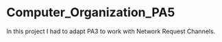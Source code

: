 # Computer_Organization_PA5
In this project I had to adapt PA3 to work with Network Request Channels.
